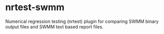 
# nrtest-swmm

Numerical regression testing (nrtest) plugin for comparing SWMM binary output
files and SWMM text based report files.
